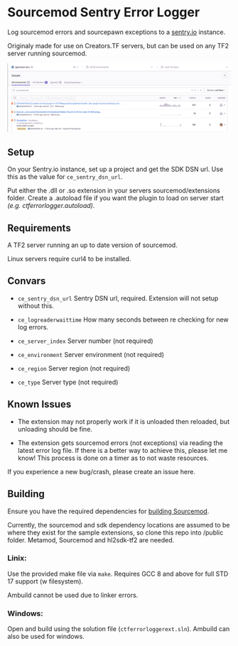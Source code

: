 # Sourcemod Sentry Error Logger
Log sourcemod errors and sourcepawn exceptions to a [sentry.io](https://sentry.io/welcome/) instance.

Originaly made for use on Creators.TF servers, but can be used on any TF2 server running sourcemod.

![Preview of the Sentry dashboard](preview.png)

## Setup
On your Sentry.io instance, set up a project and get the SDK DSN url. Use this as the value for ``ce_sentry_dsn_url``.

Put either the .dll or .so extension in your servers sourcemod/extensions folder.
Create a .autoload file if you want the plugin to load on server start *(e.g. ctferrorlogger.autoload)*.

## Requirements
A TF2 server running an up to date version of sourcemod.

Linux servers require curl4 to be installed.

## Convars
- ``ce_sentry_dsn_url`` Sentry DSN url, required. Extension will not setup without this.

- ``ce_logreaderwaittime`` How many seconds between re checking for new log errors.

- ``ce_server_index`` Server number (not required)

- ``ce_environment`` Server environment (not required)

- ``ce_region`` Server region (not required)

- ``ce_type`` Server type (not required)

## Known Issues
- The extension may not properly work if it is unloaded then reloaded, but unloading should be fine.

- The extension gets sourcemod errors (not exceptions) via reading the latest error log file. If there is a better way to achieve this, please let me know! This process is done on a timer as to not waste resources.

If you experience a new bug/crash, please create an issue here.

## Building
Ensure you have the required dependencies for [building Sourcemod](https://wiki.alliedmods.net/Building_sourcemod).

Currently, the sourcemod and sdk dependency locations are assumed to be where they exist for the sample extensions, so clone this repo into <sourcemod repo>/public folder. Metamod, Sourcemod and hl2sdk-tf2 are needed.
### Linix:
Use the provided make file via ``make``. Requires GCC 8 and above for full STD 17 support (w filesystem). 
 
Ambuild cannot be used due to linker errors.
### Windows:
Open and build using the solution file (``ctferrorloggerext.sln``). Ambuild can also be used for windows.
